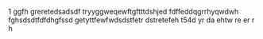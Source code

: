 1
ggfh
greretedsadsdf
tryyggweqewftgftttdshjed
fdffeddqgrrhyqwdwh
fghsdsdtfdfdhgfssd
getyttfewfwdsdstfetr
dstretefeh
t54d
yr
da
ehtw
re
er
r
h
